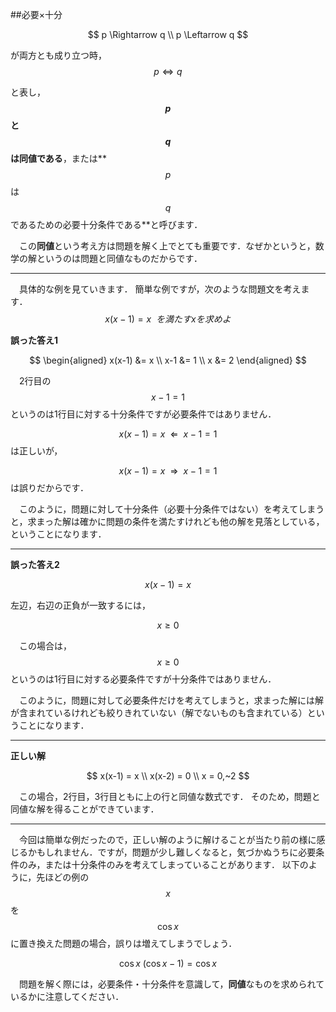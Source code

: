 ##必要×十分

$$
p \Rightarrow q \\
p \Leftarrow q
$$

が両方とも成り立つ時，
$$
p \iff q
$$

と表し，**$$p$$ と $$q$$ は同値である**，または**$$p$$は $$q$$ であるための必要十分条件である**と呼びます．

　この**同値**という考え方は問題を解く上でとても重要です．なぜかというと，数学の解というのは問題と同値なものだからです．

***

　具体的な例を見ていきます．
簡単な例ですが，次のような問題文を考えます．
$$
x(x-1) = x ~~を満たすxを求めよ
$$


**誤った答え1**

$$
\begin{aligned}
x(x-1) &= x \\
x-1 &= 1 \\
x &= 2
\end{aligned}
$$


　2行目の $$x-1=1$$ というのは1行目に対する十分条件ですが必要条件ではありません．

$$
x(x-1) = x ~~\Leftarrow~~
x-1 = 1 
$$
は正しいが，

$$
x(x-1) = x ~~\Rightarrow~~
x-1 = 1 
$$
は誤りだからです．

　このように，問題に対して十分条件（必要十分条件ではない）を考えてしまうと，求まった解は確かに問題の条件を満たすけれども他の解を見落としている，ということになります．

***

**誤った答え2**

$$
x(x-1) = x
$$

左辺，右辺の正負が一致するには，

$$
x \ge 0
$$

　この場合は，$$ x\ge 0$$ というのは1行目に対する必要条件ですが十分条件ではありません．

　このように，問題に対して必要条件だけを考えてしまうと，求まった解には解が含まれているけれども絞りきれていない（解でないものも含まれている）ということになります．

***

**正しい解**

$$
x(x-1) = x \\
x(x-2) = 0 \\
x = 0,~2
$$

　この場合，2行目，3行目ともに上の行と同値な数式です．
そのため，問題と同値な解を得ることができています．

***

　今回は簡単な例だったので，正しい解のように解けることが当たり前の様に感じるかもしれません．ですが，問題が少し難しくなると，気づかぬうちに必要条件のみ，または十分条件のみを考えてしまっていることがあります．
以下のように，先ほどの例の$$x$$ を $$\cos{x}$$ に置き換えた問題の場合，誤りは増えてしまうでしょう．

$$
\cos{x}~(\cos{x}-1) = \cos{x}
$$

　問題を解く際には，必要条件・十分条件を意識して，**同値**なものを求められているかに注意してください．
